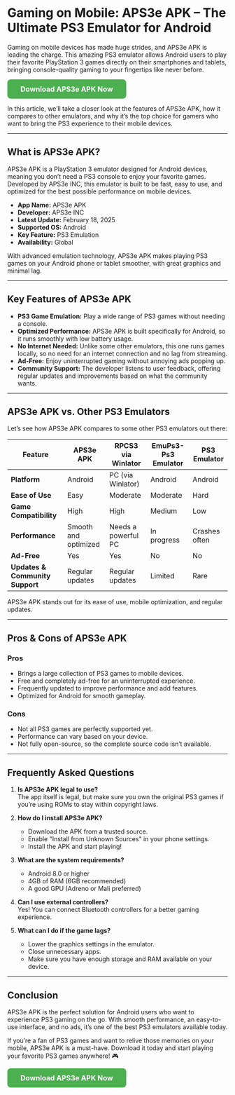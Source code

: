 # Gaming on Mobile: APS3e APK – The Ultimate PS3 Emulator for Android

Gaming on mobile devices has made huge strides, and APS3e APK is leading the charge. This amazing PS3 emulator allows Android users to play their favorite PlayStation 3 games directly on their smartphones and tablets, bringing console-quality gaming to your fingertips like never before.

<!-- Button with background color using HTML -->
<p><a href="https://aps3eapk.com/" class="download-btn">Download APS3e APK Now</a></p>

In this article, we’ll take a closer look at the features of APS3e APK, how it compares to other emulators, and why it’s the top choice for gamers who want to bring the PS3 experience to their mobile devices.

---

## What is APS3e APK?

APS3e APK is a PlayStation 3 emulator designed for Android devices, meaning you don’t need a PS3 console to enjoy your favorite games. Developed by APS3e INC, this emulator is built to be fast, easy to use, and optimized for the best possible performance on mobile devices.

- **App Name:** APS3e APK
- **Developer:** APS3e INC
- **Latest Update:** February 18, 2025
- **Supported OS:** Android
- **Key Feature:** PS3 Emulation
- **Availability:** Global

With advanced emulation technology, APS3e APK makes playing PS3 games on your Android phone or tablet smoother, with great graphics and minimal lag.

---

## Key Features of APS3e APK

- **PS3 Game Emulation:** Play a wide range of PS3 games without needing a console.
- **Optimized Performance:** APS3e APK is built specifically for Android, so it runs smoothly with low battery usage.
- **No Internet Needed:** Unlike some other emulators, this one runs games locally, so no need for an internet connection and no lag from streaming.
- **Ad-Free:** Enjoy uninterrupted gaming without annoying ads popping up.
- **Community Support:** The developer listens to user feedback, offering regular updates and improvements based on what the community wants.

---

## APS3e APK vs. Other PS3 Emulators

Let’s see how APS3e APK compares to some other PS3 emulators out there:

| Feature                   | APS3e APK                | RPCS3 via Winlator       | EmuPs3-Ps3 Emulator       | PS3 Emulator          |
|---------------------------|--------------------------|--------------------------|---------------------------|-----------------------|
| **Platform**              | Android                  | PC (via Winlator)        | Android                   | Android               |
| **Ease of Use**           | Easy                     | Moderate                 | Moderate                  | Hard                  |
| **Game Compatibility**    | High                     | High                     | Medium                    | Low                   |
| **Performance**           | Smooth and optimized      | Needs a powerful PC      | In progress               | Crashes often         |
| **Ad-Free**               | Yes                      | Yes                      | No                        | No                    |
| **Updates & Community Support** | Regular updates      | Regular updates          | Limited                   | Rare                  |

APS3e APK stands out for its ease of use, mobile optimization, and regular updates.

---

## Pros & Cons of APS3e APK

### **Pros**

- Brings a large collection of PS3 games to mobile devices.
- Free and completely ad-free for an uninterrupted experience.
- Frequently updated to improve performance and add features.
- Optimized for Android for smooth gameplay.

### **Cons**

- Not all PS3 games are perfectly supported yet.
- Performance can vary based on your device.
- Not fully open-source, so the complete source code isn’t available.

---

## Frequently Asked Questions

1. **Is APS3e APK legal to use?**  
   The app itself is legal, but make sure you own the original PS3 games if you’re using ROMs to stay within copyright laws.

2. **How do I install APS3e APK?**
   - Download the APK from a trusted source.
   - Enable "Install from Unknown Sources" in your phone settings.
   - Install the APK and start playing!

3. **What are the system requirements?**
   - Android 8.0 or higher
   - 4GB of RAM (6GB recommended)
   - A good GPU (Adreno or Mali preferred)

4. **Can I use external controllers?**  
   Yes! You can connect Bluetooth controllers for a better gaming experience.

5. **What can I do if the game lags?**
   - Lower the graphics settings in the emulator.
   - Close unnecessary apps.
   - Make sure you have enough storage and RAM available on your device.

---

## Conclusion

APS3e APK is the perfect solution for Android users who want to experience PS3 gaming on the go. With smooth performance, an easy-to-use interface, and no ads, it’s one of the best PS3 emulators available today.

If you’re a fan of PS3 games and want to relive those memories on your mobile, APS3e APK is a must-have. Download it today and start playing your favorite PS3 games anywhere! 🎮

<!-- Button with background color using HTML -->
<p><a href="https://example.com/download-apk" class="download-btn">Download APS3e APK Now</a></p>

<!-- Add this in the `<head>` of your HTML file if possible -->
<style>
  .download-btn {
    display: inline-block;
    padding: 12px 30px;
    background-color: #4CAF50;
    color: white;
    text-align: center;
    text-decoration: none;
    border-radius: 8px;
    font-size: 16px;
    font-weight: bold;
  }
</style>
